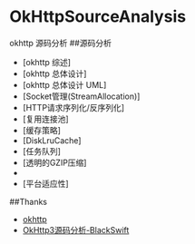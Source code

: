 # OkHttpSourceAnalysis
okhttp 源码分析
##源码分析
* [okhttp 综述]
* [okhttp 总体设计]
* [okhttp 总体设计 UML]
* [Socket管理(StreamAllocation)]
* [HTTP请求序列化/反序列化]
* [复用连接池]
* [缓存策略]
* [DiskLruCache]
* [任务队列]
* [透明的GZIP压缩]
* 
* [平台适应性]

##Thanks
*   [okhttp](https://github.com/square/okhttp)
*   [OkHttp3源码分析-BlackSwift](http://www.jianshu.com/p/aad5aacd79bf)